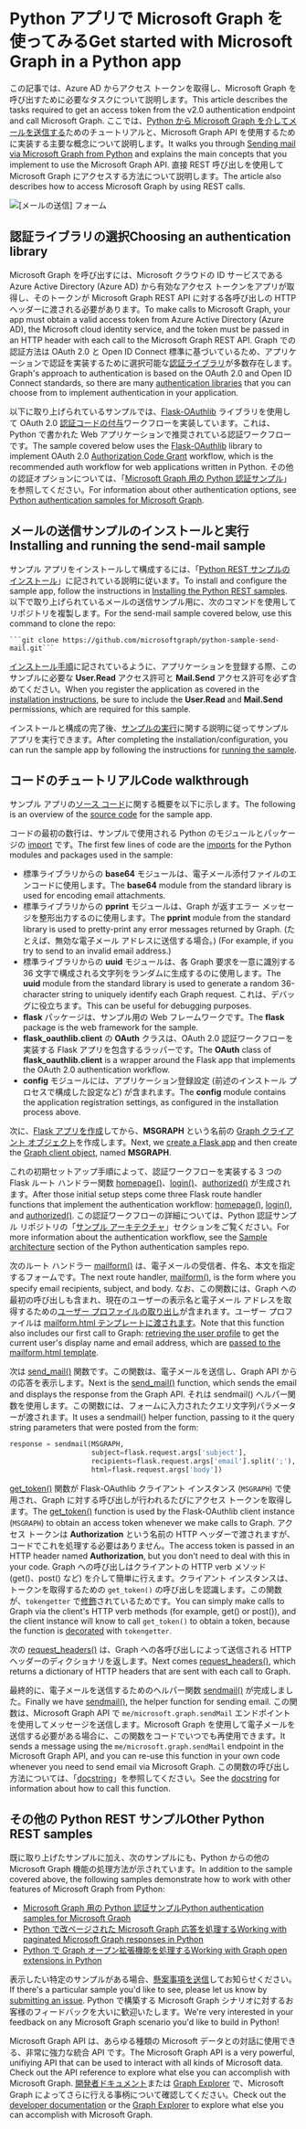 # <a name="get-started-with-microsoft-graph-in-a-python-app"></a><span data-ttu-id="2dc26-101">Python アプリで Microsoft Graph を使ってみる</span><span class="sxs-lookup"><span data-stu-id="2dc26-101">Get started with Microsoft Graph in a Python app</span></span> 

<span data-ttu-id="2dc26-102">この記事では、Azure AD からアクセス トークンを取得し、Microsoft Graph を呼び出すために必要なタスクについて説明します。</span><span class="sxs-lookup"><span data-stu-id="2dc26-102">This article describes the tasks required to get an access token from the v2.0 authentication endpoint and call  Microsoft Graph.</span></span> <span data-ttu-id="2dc26-103">ここでは、[Python から Microsoft Graph を介してメールを送信する](https://github.com/microsoftgraph/python-sample-send-mail)ためのチュートリアルと、Microsoft Graph API を使用するために実装する主要な概念について説明します。</span><span class="sxs-lookup"><span data-stu-id="2dc26-103">It walks you through [Sending mail via Microsoft Graph from Python](https://github.com/microsoftgraph/python-sample-send-mail) and explains the main concepts that you implement to use the Microsoft Graph API.</span></span> <span data-ttu-id="2dc26-104">直接 REST 呼び出しを使用して Microsoft Graph にアクセスする方法について説明します。</span><span class="sxs-lookup"><span data-stu-id="2dc26-104">The article also describes how to access Microsoft Graph by using REST calls.</span></span>

![[メールの送信] フォーム](https://raw.githubusercontent.com/microsoftgraph/python-sample-send-mail/master/static/images/sendmail.png)

## <a name="choosing-an-authentication-library"></a><span data-ttu-id="2dc26-106">認証ライブラリの選択</span><span class="sxs-lookup"><span data-stu-id="2dc26-106">Choosing an authentication library</span></span>

<span data-ttu-id="2dc26-107">Microsoft Graph を呼び出すには、Microsoft クラウドの ID サービスである Azure Active Directory (Azure AD) から有効なアクセス トークンをアプリが取得し、そのトークンが Microsoft Graph REST API に対する各呼び出しの HTTP ヘッダーに渡される必要があります。</span><span class="sxs-lookup"><span data-stu-id="2dc26-107">To make calls to Microsoft Graph, your app must obtain a valid access token from Azure Active Directory (Azure AD), the Microsoft cloud identity service, and the token must be passed in an HTTP header with each call to the Microsoft Graph REST API.</span></span> <span data-ttu-id="2dc26-108">Graph での認証方法は OAuth 2.0 と Open ID Connect 標準に基づいているため、アプリケーションで認証を実装するために選択可能な[認証ライブラリ](https://docs.microsoft.com/ja-JP/azure/active-directory/develop/active-directory-v2-libraries)が多数存在します。</span><span class="sxs-lookup"><span data-stu-id="2dc26-108">Graph's approach to authentication is based on the OAuth 2.0 and Open ID Connect standards, so there are many [authentication libraries](https://docs.microsoft.com/ja-JP/azure/active-directory/develop/active-directory-v2-libraries) that you can choose from to implement authentication in your application.</span></span>

<span data-ttu-id="2dc26-109">以下に取り上げられているサンプルでは、[Flask-OAuthlib](https://flask-oauthlib.readthedocs.io/en/latest/) ライブラリを使用して OAuth 2.0 [認証コードの付与](https://tools.ietf.org/html/rfc6749#section-4.1)ワークフローを実装しています。これは、Python で書かれた Web アプリケーションで推奨されている認証ワークフローです。</span><span class="sxs-lookup"><span data-stu-id="2dc26-109">The sample covered below uses the [Flask-OAuthlib](https://flask-oauthlib.readthedocs.io/en/latest/) library to implement OAuth 2.0 [Authorization Code Grant](https://tools.ietf.org/html/rfc6749#section-4.1) workflow, which is the recommended auth workflow for web applications written in Python.</span></span> <span data-ttu-id="2dc26-110">その他の認証オプションについては、「[Microsoft Graph 用の Python 認証サンプル](https://github.com/microsoftgraph/python-sample-auth)」を参照してください。</span><span class="sxs-lookup"><span data-stu-id="2dc26-110">For information about other authentication options, see [Python authentication samples for Microsoft Graph](https://github.com/microsoftgraph/python-sample-auth).</span></span>

## <a name="installing-and-running-the-send-mail-sample"></a><span data-ttu-id="2dc26-111">メールの送信サンプルのインストールと実行</span><span class="sxs-lookup"><span data-stu-id="2dc26-111">Installing and running the send-mail sample</span></span>

<span data-ttu-id="2dc26-112">サンプル アプリをインストールして構成するには、「[Python REST サンプルのインストール](https://github.com/microsoftgraph/python-sample-auth/blob/master/installation.md)」に記されている説明に従います。</span><span class="sxs-lookup"><span data-stu-id="2dc26-112">To install and configure the sample app, follow the instructions in [Installing the Python REST samples](https://github.com/microsoftgraph/python-sample-auth/blob/master/installation.md).</span></span> <span data-ttu-id="2dc26-113">以下で取り上げられているメールの送信サンプル用に、次のコマンドを使用してリポジトリを複製します。</span><span class="sxs-lookup"><span data-stu-id="2dc26-113">For the send-mail sample covered below, use this command to clone the repo:</span></span>

    ```git clone https://github.com/microsoftgraph/python-sample-send-mail.git```

<span data-ttu-id="2dc26-114">[インストール手順](https://github.com/microsoftgraph/python-sample-auth/blob/master/installation.md)に記されているように、アプリケーションを登録する際、このサンプルに必要な **User.Read** アクセス許可と **Mail.Send** アクセス許可を必ず含めてください。</span><span class="sxs-lookup"><span data-stu-id="2dc26-114">When you register the application as covered in the [installation instructions](https://github.com/microsoftgraph/python-sample-auth/blob/master/installation.md), be sure to include the **User.Read** and **Mail.Send** permissions, which are required for this sample.</span></span>

<span data-ttu-id="2dc26-115">インストールと構成の完了後、[サンプルの実行](https://github.com/microsoftgraph/python-sample-send-mail#running-the-sample)に関する説明に従ってサンプル アプリを実行できます。</span><span class="sxs-lookup"><span data-stu-id="2dc26-115">After completing the installation/configuration, you can run the sample app by following the instructions for [running the sample](https://github.com/microsoftgraph/python-sample-send-mail#running-the-sample).</span></span>

## <a name="code-walkthrough"></a><span data-ttu-id="2dc26-116">コードのチュートリアル</span><span class="sxs-lookup"><span data-stu-id="2dc26-116">Code walkthrough</span></span>

<span data-ttu-id="2dc26-117">サンプル アプリの[ソース コード](https://github.com/microsoftgraph/python-sample-send-mail/blob/master/sample.py)に関する概要を以下に示します。</span><span class="sxs-lookup"><span data-stu-id="2dc26-117">The following is an overview of the [source code](https://github.com/microsoftgraph/python-sample-send-mail/blob/master/sample.py) for the sample app.</span></span>

<span data-ttu-id="2dc26-118">コードの最初の数行は、サンプルで使用される Python のモジュールとパッケージの [import](https://github.com/microsoftgraph/python-sample-send-mail/blob/master/sample.py#L4-L11) です。</span><span class="sxs-lookup"><span data-stu-id="2dc26-118">The first few lines of code are the [imports](https://github.com/microsoftgraph/python-sample-send-mail/blob/master/sample.py#L4-L11) for the Python modules and packages used in the sample:</span></span>

* <span data-ttu-id="2dc26-119">標準ライブラリからの **base64** モジュールは、電子メール添付ファイルのエンコードに使用します。</span><span class="sxs-lookup"><span data-stu-id="2dc26-119">The **base64** module from the standard library is used for encoding email attachments.</span></span>
* <span data-ttu-id="2dc26-120">標準ライブラリからの **pprint** モジュールは、Graph が返すエラー メッセージを整形出力するのに使用します。</span><span class="sxs-lookup"><span data-stu-id="2dc26-120">The **pprint** module from the standard library is used to pretty-print any error messages returned by Graph.</span></span> <span data-ttu-id="2dc26-121">(たとえば、無効な電子メール アドレスに送信する場合。) </span><span class="sxs-lookup"><span data-stu-id="2dc26-121">(For example, if you try to send to an invalid email address.)</span></span>
* <span data-ttu-id="2dc26-122">標準ライブラリからの **uuid** モジュールは、各 Graph 要求を一意に識別する 36 文字で構成される文字列をランダムに生成するのに使用します。</span><span class="sxs-lookup"><span data-stu-id="2dc26-122">The **uuid** module from the standard library is used to generate a random 36-character string to uniquely identify each Graph request.</span></span> <span data-ttu-id="2dc26-123">これは、デバッグに役立ちます。</span><span class="sxs-lookup"><span data-stu-id="2dc26-123">This can be useful for debugging purposes.</span></span>
* <span data-ttu-id="2dc26-124">**flask** パッケージは、サンプル用の Web フレームワークです。</span><span class="sxs-lookup"><span data-stu-id="2dc26-124">The **flask** package is the web framework for the sample.</span></span>
* <span data-ttu-id="2dc26-125">**flask_oauthlib.client** の **OAuth** クラスは、OAuth 2.0 認証ワークフローを実装する Flask アプリを包含するラッパーです。</span><span class="sxs-lookup"><span data-stu-id="2dc26-125">The **OAuth** class of **flask_oauthlib.client** is a wrapper around the Flask app that implements the OAuth 2.0 authentication workflow.</span></span>
* <span data-ttu-id="2dc26-126">**config** モジュールには、アプリケーション登録設定 (前述のインストール プロセスで構成した設定など) が含まれます。</span><span class="sxs-lookup"><span data-stu-id="2dc26-126">The **config** module contains the application registration settings, as configured in the installation process above.</span></span>

<span data-ttu-id="2dc26-127">次に、[Flask アプリを作成](https://github.com/microsoftgraph/python-sample-send-mail/blob/master/sample.py#L13-L15)してから、**MSGRAPH** という名前の [Graph クライアント オブジェクト](https://github.com/microsoftgraph/python-sample-send-mail/blob/master/sample.py#L17-L26)を作成します。</span><span class="sxs-lookup"><span data-stu-id="2dc26-127">Next, we [create a Flask app](https://github.com/microsoftgraph/python-sample-send-mail/blob/master/sample.py#L13-L15) and then create the [Graph client object](https://github.com/microsoftgraph/python-sample-send-mail/blob/master/sample.py#L17-L26), named **MSGRAPH**.</span></span>

<span data-ttu-id="2dc26-128">これの初期セットアップ手順によって、認証ワークフローを実装する 3 つの Flask ルート ハンドラー関数 [homepage()](https://github.com/microsoftgraph/python-sample-send-mail/blob/master/sample.py#L28-L31)、[login()](https://github.com/microsoftgraph/python-sample-send-mail/blob/master/sample.py#L33-L37)、[authorized()](https://github.com/microsoftgraph/python-sample-send-mail/blob/master/sample.py#L39-L46) が生成されます。</span><span class="sxs-lookup"><span data-stu-id="2dc26-128">After those initial setup steps come three Flask route handler functions that implement the authentication workflow: [homepage()](https://github.com/microsoftgraph/python-sample-send-mail/blob/master/sample.py#L28-L31), [login()](https://github.com/microsoftgraph/python-sample-send-mail/blob/master/sample.py#L33-L37), and [authorized()](https://github.com/microsoftgraph/python-sample-send-mail/blob/master/sample.py#L39-L46).</span></span> <span data-ttu-id="2dc26-129">この認証ワークフローの詳細については、Python 認証サンプル リポジトリの「[サンプル アーキテクチャ](https://github.com/microsoftgraph/python-sample-auth#sample-architecture)」セクションをご覧ください。</span><span class="sxs-lookup"><span data-stu-id="2dc26-129">For more information about the authentication workflow, see the [Sample architecture](https://github.com/microsoftgraph/python-sample-auth#sample-architecture) section of the Python authentication samples repo.</span></span>

<span data-ttu-id="2dc26-130">次のルート ハンドラー [mailform()](https://github.com/microsoftgraph/python-sample-send-mail/blob/master/sample.py#L48-L54) は、電子メールの受信者、件名、本文を指定するフォームです。</span><span class="sxs-lookup"><span data-stu-id="2dc26-130">The next route handler, [mailform()](https://github.com/microsoftgraph/python-sample-send-mail/blob/master/sample.py#L48-L54), is the form where you specify email recipients, subject, and body.</span></span> <span data-ttu-id="2dc26-131">なお、この関数には、Graph への最初の呼び出しも含まれ、現在のユーザーの表示名と電子メール アドレスを取得するための[ユーザー プロファイルの取り出し](https://github.com/microsoftgraph/python-sample-send-mail/blob/master/sample.py#L51-L51)が含まれます。ユーザー プロファイルは [ mailform.html テンプレートに渡されます](https://github.com/microsoftgraph/python-sample-send-mail/blob/master/sample.py#L52-L54)。</span><span class="sxs-lookup"><span data-stu-id="2dc26-131">Note that this function also includes our first call to Graph: [retrieving the user profile](https://github.com/microsoftgraph/python-sample-send-mail/blob/master/sample.py#L51-L51) to get the current user's display name and email address, which are [passed to the mailform.html template](https://github.com/microsoftgraph/python-sample-send-mail/blob/master/sample.py#L52-L54).</span></span>

<span data-ttu-id="2dc26-132">次は [send_mail()](https://github.com/microsoftgraph/python-sample-send-mail/blob/master/sample.py#L56-L73) 関数です。この関数は、電子メールを送信し、Graph API からの応答を表示します。</span><span class="sxs-lookup"><span data-stu-id="2dc26-132">Next is the [send_mail()](https://github.com/microsoftgraph/python-sample-send-mail/blob/master/sample.py#L56-L73) function, which sends the email and displays the response from the Graph API.</span></span> <span data-ttu-id="2dc26-133">それは sendmail() ヘルパー関数を使用します。この関数には、フォームに入力されたクエリ文字列パラメーターが渡されます。</span><span class="sxs-lookup"><span data-stu-id="2dc26-133">It uses a sendmail() helper function, passing to it the query string parameters that were posted from the form:</span></span>

```python
response = sendmail(MSGRAPH,
                    subject=flask.request.args['subject'],
                    recipients=flask.request.args['email'].split(';'),
                    html=flask.request.args['body'])
```

<span data-ttu-id="2dc26-134">[get_token()](https://github.com/microsoftgraph/python-sample-send-mail/blob/master/sample.py#L75-L78) 関数が Flask-OAuthlib クライアント インスタンス (```MSGRAPH```) で使用され、Graph に対する呼び出しが行われるたびにアクセス トークンを取得します。</span><span class="sxs-lookup"><span data-stu-id="2dc26-134">The [get_token()](https://github.com/microsoftgraph/python-sample-send-mail/blob/master/sample.py#L75-L78) function is used by the Flask-OAuthlib client instance (```MSGRAPH```) to obtain an access token whenever we make calls to Graph.</span></span> <span data-ttu-id="2dc26-135">アクセス トークンは **Authorization** という名前の HTTP ヘッダーで渡されますが、コードでこれを処理する必要はありません。</span><span class="sxs-lookup"><span data-stu-id="2dc26-135">The access token is passed in an HTTP header named **Authorization**, but you don't need to deal with this in your code.</span></span> <span data-ttu-id="2dc26-136">Graph への呼び出しはクライアントの HTTP verb メソッド (get()、post() など) を介して簡単に行えます。クライアント インスタンスは、トークンを取得するための ```get_token()``` の呼び出しを認識します。この関数が、```tokengetter``` で[修飾](https://github.com/microsoftgraph/python-sample-send-mail/blob/master/sample.py#L75-L75)されているためです。</span><span class="sxs-lookup"><span data-stu-id="2dc26-136">You can simply make calls to Graph via the client's HTTP verb methods (for example, get() or post()), and the client instance will know to call ```get_token()``` to obtain a token, because the function is [decorated](https://github.com/microsoftgraph/python-sample-send-mail/blob/master/sample.py#L75-L75) with ```tokengetter```.</span></span>

<span data-ttu-id="2dc26-137">次の [request_headers()](https://github.com/microsoftgraph/python-sample-send-mail/blob/master/sample.py#L80-L85) は、Graph への各呼び出しによって送信される HTTP ヘッダーのディクショナリを返します。</span><span class="sxs-lookup"><span data-stu-id="2dc26-137">Next comes [request_headers()](https://github.com/microsoftgraph/python-sample-send-mail/blob/master/sample.py#L80-L85), which returns a dictionary of HTTP headers that are sent with each call to Graph.</span></span>

<span data-ttu-id="2dc26-138">最終的に、電子メールを送信するためのヘルパー関数 [sendmail()](https://github.com/microsoftgraph/python-sample-send-mail/blob/master/sample.py#L87-L129) が完成しました。</span><span class="sxs-lookup"><span data-stu-id="2dc26-138">Finally we have [sendmail()](https://github.com/microsoftgraph/python-sample-send-mail/blob/master/sample.py#L87-L129), the helper function for sending email.</span></span> <span data-ttu-id="2dc26-139">この関数は、Microsoft Graph API で ```me/microsoft.graph.sendMail``` エンドポイントを使用してメッセージを送信します。Microsoft Graph を使用して電子メールを送信する必要がある場合に、この関数をコードでいつでも再使用できます。</span><span class="sxs-lookup"><span data-stu-id="2dc26-139">It sends a message using the ```me/microsoft.graph.sendMail``` endpoint in the Microsoft Graph API, and you can re-use this function in your own code whenever you need to send email via Microsoft Graph.</span></span> <span data-ttu-id="2dc26-140">この関数の呼び出し方法については、「[docstring](https://github.com/microsoftgraph/python-sample-send-mail/blob/master/sample.py#L88-L97)」を参照してください。</span><span class="sxs-lookup"><span data-stu-id="2dc26-140">See the [docstring](https://github.com/microsoftgraph/python-sample-send-mail/blob/master/sample.py#L88-L97) for information about how to call this function.</span></span>

## <a name="other-python-rest-samples"></a><span data-ttu-id="2dc26-141">その他の Python REST サンプル</span><span class="sxs-lookup"><span data-stu-id="2dc26-141">Other Python REST samples</span></span>

<span data-ttu-id="2dc26-142">既に取り上げたサンプルに加え、次のサンプルにも、Python からの他の Microsoft Graph 機能の処理方法が示されています。</span><span class="sxs-lookup"><span data-stu-id="2dc26-142">In addition to the sample covered above, the following samples demonstrate how to work with other features of Microsoft Graph from Python:</span></span>

* [<span data-ttu-id="2dc26-143">Microsoft Graph 用の Python 認証サンプル</span><span class="sxs-lookup"><span data-stu-id="2dc26-143">Python authentication samples for Microsoft Graph</span></span>](https://github.com/microsoftgraph/python-sample-auth)
* [<span data-ttu-id="2dc26-144">Python で改ページされた Microsoft Graph 応答を処理する</span><span class="sxs-lookup"><span data-stu-id="2dc26-144">Working with paginated Microsoft Graph responses in Python</span></span>](https://github.com/microsoftgraph/python-sample-pagination)
* [<span data-ttu-id="2dc26-145">Python で Graph オープン拡張機能を処理する</span><span class="sxs-lookup"><span data-stu-id="2dc26-145">Working with Graph open extensions in Python</span></span>](https://github.com/microsoftgraph/python-sample-open-extensions)

<span data-ttu-id="2dc26-146">表示したい特定のサンプルがある場合、[懸案事項を送信](https://github.com/microsoftgraph/python-sample-auth/issues)してお知らせください。</span><span class="sxs-lookup"><span data-stu-id="2dc26-146">If there's a particular sample you'd like to see, please let us know by [submitting an issue](https://github.com/microsoftgraph/python-sample-auth/issues).</span></span> <span data-ttu-id="2dc26-147">Python で構築する Microsoft Graph シナリオに対するお客様のフィードバックを大いに歓迎いたします。</span><span class="sxs-lookup"><span data-stu-id="2dc26-147">We're very interested in your feedback on any Microsoft Graph scenario you'd like to build in Python!</span></span>

<span data-ttu-id="2dc26-148">Microsoft Graph API は、あらゆる種類の Microsoft データとの対話に使用できる、非常に強力な統合 API です。</span><span class="sxs-lookup"><span data-stu-id="2dc26-148">The Microsoft Graph API is a very powerful, unifiying API that can be used to interact with all kinds of Microsoft data. Check out the API reference to explore what else you can accomplish with Microsoft Graph.</span></span> <span data-ttu-id="2dc26-149">[開発者ドキュメント](https://developer.microsoft.com/ja-JP/graph/docs/concepts/overview)または [Graph Explorer](https://developer.microsoft.com/ja-JP/graph/graph-explorer) で、Microsoft Graph によってさらに行える事柄について確認してください。</span><span class="sxs-lookup"><span data-stu-id="2dc26-149">Check out the [developer documentation](https://developer.microsoft.com/ja-JP/graph/docs/concepts/overview) or the [Graph Explorer](https://developer.microsoft.com/ja-JP/graph/graph-explorer) to explore what else you can accomplish with Microsoft Graph.</span></span>

